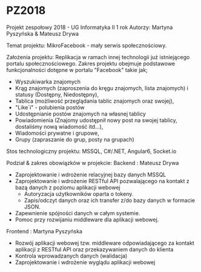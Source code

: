 # PZ2018
Projekt zespołowy 2018 - UG Informatyka II 1 rok
Autorzy: Martyna Pyszyńska & Mateusz Drywa

Temat projektu: MikroFacebook - mały serwis społecznościowy.

Założenia projektu:
Replikacja w ramach innej technologii już istniejącego portalu społecznościowego.
Zakres projektu obejmuje podstawowe funkcjonalności dotępne w portalu "Facebook" takie jak;

- Wyszukiwarka znajomych
- Krąg znajomych (zaproszenia do kręgu znajomych, lista znajomych) i statusy (Dostępny, Niedostępny),
- Tablica (możliwość przeglądania tablic znajomych oraz swojej), 
- "Like`i" - polubienia postów
- Udostępnianie postów znajomych na własnej tablicy
- Powiadomienia (Znajomy udostępnił nowy post na swojej tablicy, dostaliśmy nową wiadomość itd...),
- Wiadomości prywatne i grupowe,
- Grupy (zapraszanie do grup, posty na grupach)

Stos technologiczny projektu: MSSQL, C#/.NET, Angular6, Socket.io

Podział & zakres obowiązków w projekcie:
Backend : Mateusz Drywa
- Zaprojektowanie i wdrożenie relacyjnej bazy danych MSSQL
- Zaprojektowanie i wdrożenie RESTful API pozwalającego na kontakt z bazą danych z poziomu aplikacji webowej
    - Autoryzacja użytkowników oparta o tokeny. 
    - Zapis/odczyt danych oraz ich transfer z/do bazy danych w formacie JSON.
- Zapewnienie spójności danych w całym systemie.
- Pomoc przy rozwijaniu middleware dla aplikacji webowej.

Frontend : Martyna Pyszyńska
- Rozwój aplikacji webowej tzw. middleware odpowiadającego za kontakt aplikacji z RESTful API oraz przekazywaniem danych do klienta
- Kontrola wprowadzanych danych (walidacja)
- Zaprojektowanie i wdrożenie wyglądu aplikacji webowej


